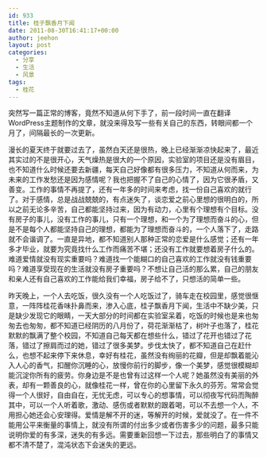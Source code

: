 ```yaml
---
id: 933
title: 桂子飘香月下闻
date: 2011-08-30T16:41:17+00:00
author: jeehon
layout: post
categories:
  - 分享
  - 生活
  - 风景
tags:
  - 桂花
---
```

突然写一篇正常的博客，竟然不知道从何下手了，前一段时间一直在翻译WordPress主题制作的文章，就没来得及写一些有关自己的东西，转眼间都一个月了，间隔最长的一次更新。

漫长的夏天终于就要过去了，虽然白天还是很热，晚上已经渐渐凉快起来了，最近其实过的不是很开心，天气燥热是很大的一个原因，实验室的项目还是没有眉目，也不知道什么时候还要去新疆，每天自己好像都有很多压力，不知道从何而来，为未来的工作发愁还是因为感情呢？我也把握不了自己的心情了，因为它很矛盾，又善变。工作的事情不再提了，还有一年多的时间来考虑，找一份自己喜欢的就行了。对于感情，总是战战兢兢的，有点迷失了，谈恋爱之前心里想的很明白的，所以之前无论多辛苦，自己都能坚持过来，因为有动力，心里有个理想有个目标。没有房子的事儿，没有工作的事儿，只有一个理想，和一个为了理想而奋斗的心，但是不是每个人都能坚持自己的理想，都能为了理想而奋斗的，一个人落下了，走路就不会谐调了。一直是异地，都不知道别人那种正常的恋爱是什么感觉；还有一年多才毕业，就要为究竟找什么工作而痛苦不堪；还没有工作就要想着房子什么的。难道爱情就没有现实重要吗？难道找一个能糊口的自己喜欢的工作就没有钱重要吗？难道享受现在的生活就没有房子重要吗？不想让自己活的那么累，自己的朋友和亲人还有自己喜欢的工作能给我们幸福，房子给不了，只想活的简单一些。<!--more-->

昨天晚上，一个人去吃饭，很久没有一个人吃饭过了，骑车走在校园里，感觉很惬意，一阵阵桂花香味扑鼻而来，渗入心底，桂子飘香月下闻，生活中不缺少美，只是缺少发现它的眼睛，一天大部分的时间都在实验室呆着，吃饭的时候也是来也匆匆去也匆匆，都不知道已经阴历的八月份了，荷花渐渐枯了，树叶子也落了，桂花默默的飘满了整个校园，不知道自己每天都在想些什么，错过了花开也错过了花落，错过了擦肩而过的她，错过了很多美梦。步伐太快了，都不知道自己在赶什么，也想不起来停下来休息，幸好有桂花，虽然没有绚丽的花瓣，但是却飘着能沁入人心的香气，扣醒你沉睡的心，放慢你前行的脚步，像一个美梦，感觉很模糊却能沉淀你所有的疲劳。你身边是不是也曾有过这样一个人呢？她虽然没有美丽的外表，却有一颗善良的心，就像桂花一样，曾在你的心里留下永久的芬芳。常常会觉得一个人很好，自由自在，无忧无虑，可以专心的想事情，可以彻夜写代码而陶醉其中，可以一个人听着歌，激动、感伤或者默默的跟着喝，可以不去想一个人，不用担心她还会心安理得。爱情是解不开的迷，等解开的时候，爱就没了。在一件不能用公平来衡量的事情上，就没有所谓的付出多少或者伤害多少的问题，最多只能说明你爱的有多深，迷失的有多远。需要重新回想一下过去，那些明白了的事情又都不清不楚了，混沌状态下会迷失的更远。